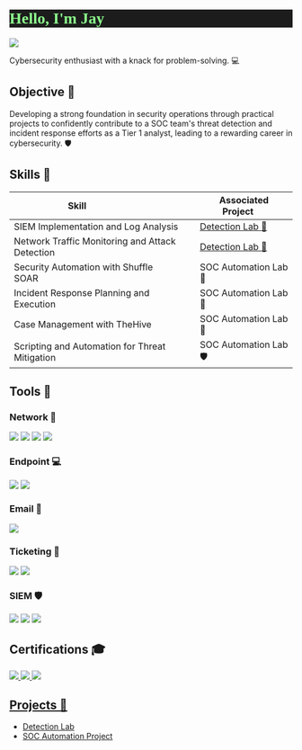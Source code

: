 <h1 style="font-family: 'Press Start 2P', cursive; background-color: #1c1c1c; color: #8cff8c;">Hello, I'm Jay 👾 </h1> 
<a href="https://www.linkedin.com/in/jnavidad/"><img src="https://img.shields.io/badge/-LinkedIn-0072b1?&style=for-the-badge&logo=linkedin&logoColor=white" /></a>

Cybersecurity enthusiast with a knack for problem-solving. 💻

## Objective 🚀

Developing a strong foundation in security operations through practical projects to confidently contribute to a SOC team's threat detection and incident response efforts as a Tier 1 analyst, leading to a rewarding career in cybersecurity. 🛡

## Skills 💪

| Skill                     | Associated Project     |
|-----------------------------------------------|----------------------------|
| SIEM Implementation and Log Analysis     | <a href="https://google.com">Detection Lab 🔎</a>|
| Network Traffic Monitoring and Attack Detection | <a href="https://google.com">Detection Lab 🔎</a>|
| Security Automation with Shuffle SOAR     | SOC Automation Lab 🤖|
| Incident Response Planning and Execution   | SOC Automation Lab 🤖|
| Case Management with TheHive         | SOC Automation Lab 📂|
| Scripting and Automation for Threat Mitigation | SOC Automation Lab 🛡️|

## Tools 🔧


### Network 🔗
<div>
    <img src="https://img.shields.io/badge/-Wireshark-1679A7?&style=for-the-badge&logo=Wireshark&logoColor=white" />
    <img src="https://img.shields.io/badge/-Nessus_Tenable-2896A8?&style=for-the-badge&logo=Tenable&logoColor=white" />
    <img src="https://img.shields.io/badge/-Suricata-EF3B2D?&style=for-the-badge&logo=Suricata&logoColor=white" />
    <img src="https://img.shields.io/badge/-Zeek-777BB4?&style=for-the-badge&logo=Zeek&logoColor=white" />
</div>

### Endpoint 💻
<div>
   <img src="https://img.shields.io/badge/-SentinelOne-FF6600?&style=for-the-badge&logo=SentinelOne&logoColor=white" />
   <img src="https://img.shields.io/badge/-CrowdStrike-FC4426?&style=for-the-badge&logo=CrowdStrike&logoColor=white" />
</div>

### Email 📧
<div>
   <img src="https://img.shields.io/badge/-Proofpoint-0095D5?&style=for-the-badge&logo=Proofpoint&logoColor=white" />
</div>

### Ticketing 🎫
<div>
   <img src="https://img.shields.io/badge/-Jira-0052CC?&style=for-the-badge&logo=Jira&logoColor=white" />
   <img src="https://img.shields.io/badge/-TheHive-FF7F50?&style=for-the-badge&logo=TheHive&logoColor=white" />
</div>

### SIEM 🛡️
<div>
    <img src="https://img.shields.io/badge/-QRadar-061639?&style=for-the-badge&logo=IBM&logoColor=white" />
    <img src="https://img.shields.io/badge/-Splunk-000000?&style=for-the-badge&logo=Splunk&logoColor=white" />
    <img src="https://img.shields.io/badge/-Elastic-005571?&style=for-the-badge&logo=Elastic&logoColor=white" />
</div>

## Certifications 🎓
<div>
    <a href="https://www.credly.com/badges/a443a5c8-c1c5-4faa-b767-9a826d7f5ae0/public_url"><img src="https://img.shields.io/badge/-Security%2B-FF0000?&style=for-the-badge&logo=CompTIA&logoColor=white" />
    <a href="https://www.credly.com/badges/37c7aedd-dcaa-4d10-9f42-cbbf87bca2fb/public_url"><img src="https://img.shields.io/badge/-Google_Cybersecurity-4285F4?&style=for-the-badge&logo=Google&logoColor=white" />
    <a href="https://www.credly.com/badges/793c2273-9a78-4df7-8a59-260a39a32307/public_url"><img src="https://img.shields.io/badge/-Google_IT_Fundamentals-4285F4?&style=for-the-badge&logo=Google&logoColor=white" />
</div>

## Projects 🚀
- Detection Lab
- SOC Automation Project
